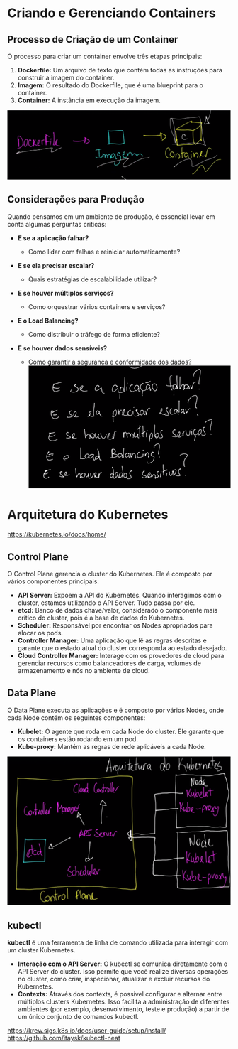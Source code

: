 # Criando e Gerenciando Containers

## Processo de Criação de um Container

O processo para criar um container envolve três etapas principais:

1. **Dockerfile:** Um arquivo de texto que contém todas as instruções para construir a imagem do container.
2. **Imagem:** O resultado do Dockerfile, que é uma blueprint para o container.
3. **Container:** A instância em execução da imagem.

![alt text](./images/docker.png)

## Considerações para Produção

Quando pensamos em um ambiente de produção, é essencial levar em conta algumas perguntas críticas:

- **E se a aplicação falhar?**
  - Como lidar com falhas e reiniciar automaticamente?
  
- **E se ela precisar escalar?**
  - Quais estratégias de escalabilidade utilizar?
  
- **E se houver múltiplos serviços?**
  - Como orquestrar vários containers e serviços?
  
- **E o Load Balancing?**
  - Como distribuir o tráfego de forma eficiente?
  
- **E se houver dados sensíveis?**
  - Como garantir a segurança e conformidade dos dados?
![alt text](./images/questions.png)


# Arquitetura do Kubernetes

https://kubernetes.io/docs/home/

## Control Plane

O Control Plane gerencia o cluster do Kubernetes. Ele é composto por vários componentes principais:

- **API Server:** Expoem a API do Kubernetes. Quando interagimos com o cluster, estamos utilizando o API Server. Tudo passa por ele.
- **etcd:** Banco de dados chave/valor, considerado o componente mais crítico do cluster, pois é a base de dados do Kubernetes.
- **Scheduler:** Responsável por encontrar os Nodes apropriados para alocar os pods.
- **Controller Manager:** Uma aplicação que lê as regras descritas e garante que o estado atual do cluster corresponda ao estado desejado.
- **Cloud Controller Manager:** Interage com os provedores de cloud para gerenciar recursos como balanceadores de carga, volumes de armazenamento e nós no ambiente de cloud.

## Data Plane

O Data Plane executa as aplicações e é composto por vários Nodes, onde cada Node contém os seguintes componentes:

- **Kubelet:** O agente que roda em cada Node do cluster. Ele garante que os containers estão rodando em um pod.
- **Kube-proxy:** Mantém as regras de rede aplicáveis a cada Node.

![alt text](./images/architecture.png)


## kubectl

**kubectl** é uma ferramenta de linha de comando utilizada para interagir com um cluster Kubernetes.

- **Interação com o API Server:** O kubectl se comunica diretamente com o API Server do cluster. Isso permite que você realize diversas operações no cluster, como criar, inspecionar, atualizar e excluir recursos do Kubernetes.
- **Contexts:** Através dos contexts, é possível configurar e alternar entre múltiplos clusters Kubernetes. Isso facilita a administração de diferentes ambientes (por exemplo, desenvolvimento, teste e produção) a partir de um único conjunto de comandos kubectl.




https://krew.sigs.k8s.io/docs/user-guide/setup/install/
https://github.com/itaysk/kubectl-neat